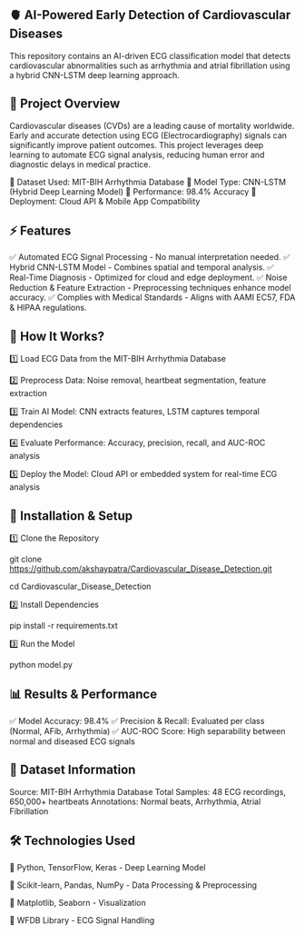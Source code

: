 ## 🫀 AI-Powered Early Detection of Cardiovascular Diseases
This repository contains an AI-driven ECG classification model that detects cardiovascular abnormalities such as arrhythmia and atrial fibrillation using a hybrid CNN-LSTM deep learning approach.

## 📌 Project Overview
Cardiovascular diseases (CVDs) are a leading cause of mortality worldwide. Early and accurate detection using ECG (Electrocardiography) signals can significantly improve patient outcomes. This project leverages deep learning to automate ECG signal analysis, reducing human error and diagnostic delays in medical practice.

🔹 Dataset Used: MIT-BIH Arrhythmia Database
🔹 Model Type: CNN-LSTM (Hybrid Deep Learning Model)
🔹 Performance: 98.4% Accuracy
🔹 Deployment: Cloud API & Mobile App Compatibility

## ⚡ Features
✅ Automated ECG Signal Processing - No manual interpretation needed.
✅ Hybrid CNN-LSTM Model - Combines spatial and temporal analysis.
✅ Real-Time Diagnosis - Optimized for cloud and edge deployment.
✅ Noise Reduction & Feature Extraction - Preprocessing techniques enhance model accuracy.
✅ Complies with Medical Standards - Aligns with AAMI EC57, FDA & HIPAA regulations.

## 🏥 How It Works?

1️⃣ Load ECG Data from the MIT-BIH Arrhythmia Database

2️⃣ Preprocess Data: Noise removal, heartbeat segmentation, feature extraction

3️⃣ Train AI Model: CNN extracts features, LSTM captures temporal dependencies

4️⃣ Evaluate Performance: Accuracy, precision, recall, and AUC-ROC analysis

5️⃣ Deploy the Model: Cloud API or embedded system for real-time ECG analysis


## 🚀 Installation & Setup

1️⃣ Clone the Repository

git clone https://github.com/akshaypatra/Cardiovascular_Disease_Detection.git

cd Cardiovascular_Disease_Detection

2️⃣ Install Dependencies

pip install -r requirements.txt

3️⃣ Run the Model

python model.py


## 📊 Results & Performance

✅ Model Accuracy: 98.4%
✅ Precision & Recall: Evaluated per class (Normal, AFib, Arrhythmia)
✅ AUC-ROC Score: High separability between normal and diseased ECG signals

## 📁 Dataset Information

Source: MIT-BIH Arrhythmia Database
Total Samples: 48 ECG recordings, 650,000+ heartbeats
Annotations: Normal beats, Arrhythmia, Atrial Fibrillation

## 🛠 Technologies Used

🔹 Python, TensorFlow, Keras - Deep Learning Model

🔹 Scikit-learn, Pandas, NumPy - Data Processing & Preprocessing

🔹 Matplotlib, Seaborn - Visualization

🔹 WFDB Library - ECG Signal Handling


